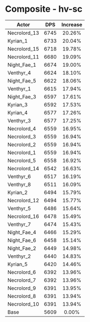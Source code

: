 # Composite - hv-sc
| Actor | DPS | Increase |
|---|:---:|:---:|
|Necrolord_13|6745|20.26%|
|Kyrian_1|6733|20.04%|
|Necrolord_15|6718|19.78%|
|Necrolord_11|6680|19.09%|
|Night_Fae_1|6674|19.00%|
|Venthyr_4|6624|18.10%|
|Night_Fae_5|6622|18.06%|
|Venthyr_1|6615|17.94%|
|Night_Fae_3|6597|17.61%|
|Kyrian_3|6592|17.53%|
|Kyrian_4|6577|17.26%|
|Venthyr_3|6577|17.25%|
|Necrolord_4|6559|16.95%|
|Necrolord_3|6559|16.94%|
|Necrolord_2|6559|16.94%|
|Necrolord_1|6559|16.94%|
|Necrolord_5|6558|16.92%|
|Necrolord_14|6542|16.63%|
|Venthyr_6|6517|16.19%|
|Venthyr_8|6511|16.09%|
|Kyrian_2|6494|15.79%|
|Necrolord_12|6494|15.77%|
|Venthyr_5|6486|15.64%|
|Necrolord_16|6478|15.49%|
|Venthyr_7|6474|15.43%|
|Night_Fae_4|6466|15.29%|
|Night_Fae_6|6458|15.14%|
|Night_Fae_2|6449|14.98%|
|Venthyr_2|6440|14.83%|
|Kyrian_5|6420|14.46%|
|Necrolord_6|6392|13.96%|
|Necrolord_7|6392|13.96%|
|Necrolord_9|6391|13.95%|
|Necrolord_8|6391|13.94%|
|Necrolord_10|6391|13.94%|
|Base|5609|0.00%|
